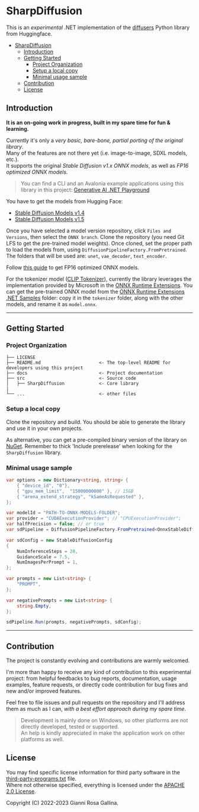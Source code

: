 # SharpDiffusion

This is an *experimental* .NET implementation of the [diffusers](https://github.com/huggingface/diffusers) Python library from Huggingface.

- [SharpDiffusion](#sharpdiffusion)
  - [Introduction](#introduction)
  - [Getting Started](#getting-started)
    - [Project Organization](#project-organization)
    - [Setup a local copy](#setup-a-local-copy)
    - [Minimal usage sample](#minimal-usage-sample)
  - [Contribution](#contribution)
  - [License](#license)

## Introduction

**It is an on-going work in progress, built in my spare time for fun & learning.**

Currently it's only a *very basic, bare-bone, partial porting of the original library*.  
Many of the features are not there yet (i.e. image-to-image, SDXL models, etc.).  
It supports the original *Stable Diffusion v1.x ONNX models*, as well as *FP16 optimized ONNX models*.

> You can find a CLI and an Avalonia example applications using this library in this project: [Generative AI .NET Playground](https://github.com/gianni-rg/gen-ai-net-playground)

You have to get the models from Hugging Face:

- [Stable Diffusion Models v1.4](https://huggingface.co/CompVis/stable-diffusion-v1-4)
- [Stable Diffusion Models v1.5](https://huggingface.co/runwayml/stable-diffusion-v1-5)

Once you have selected a model version repository, click `Files and Versions`, then select the `ONNX branch`. Clone the repository (you need Git LFS to get the pre-trained model weights). Once cloned, set the proper path to load the models from, using `DiffusionPipelineFactory.FromPretrained`. The folders that will be used are: `unet`, `vae_decoder`, `text_encoder`.

Follow [this guide](https://medium.com/microsoftazure/accelerating-stable-diffusion-inference-with-onnx-runtime-203bd7728540) to get FP16 optimized ONNX models.

For the tokenizer model ([CLIP Tokenizer](https://huggingface.co/docs/transformers/model_doc/clip)), currently the library leverages the implementation provided by Microsoft in the [ONNX Runtime Extensions](https://github.com/microsoft/onnxruntime-extensions). You can get the pre-trained ONNX model from the [ONNX Runtime Extensions .NET Samples](https://github.com/microsoft/onnxruntime-extensions/tree/main/tutorials/demo4dotnet/ClipTokenizerTest) folder: copy it in the `tokenizer` folder, along with the other models, and rename it as `model.onnx`.

---

## Getting Started

### Project Organization

    ├── LICENSE
    ├── README.md                      <- The top-level README for developers using this project
    ├── docs                           <- Project documentation
    ├── src                            <- Source code
    │   ├── SharpDiffusion             <- Core library
    |
    └── ...                            <- other files

### Setup a local copy

Clone the repository and build. You should be able to generate the library and use it in your own projects.

As alternative, you can get a pre-compiled binary version of the library on [NuGet](https://www.nuget.org/packages/SharpDiffusion/). Remember to thick 'Include prerelease' when looking for the `SharpDiffusion` library.

### Minimal usage sample

```csharp
var options = new Dictionary<string, string> {
    { "device_id", "0"},
    { "gpu_mem_limit",  "15000000000" }, // 15GB
    { "arena_extend_strategy", "kSameAsRequested" },
};

var modelId = "PATH-TO-ONNX-MODELS-FOLDER";
var provider = "CUDAExecutionProvider"; // "CPUExecutionProvider";
var halfPrecision = false; // or true
var sdPipeline = DiffusionPipelineFactory.FromPretrained<OnnxStableDiffusionPipeline>(modelId, provider, halfPrecision, options);

var sdConfig = new StableDiffusionConfig
{
    NumInferenceSteps = 20,
    GuidanceScale = 7.5,
    NumImagesPerPrompt = 1,
};

var prompts = new List<string> {
    "PROMPT",
};

var negativePrompts = new List<string> {
    string.Empty,
};

sdPipeline.Run(prompts, negativePrompts, sdConfig);
```

---

## Contribution

The project is constantly evolving and contributions are warmly welcomed.

I'm more than happy to receive any kind of contribution to this experimental project: from helpful feedbacks to bug reports, documentation, usage examples, feature requests, or directly code contribution for bug fixes and new and/or improved features.

Feel free to file issues and pull requests on the repository and I'll address them as much as I can, *with a best effort approach during my spare time*.

> Development is mainly done on Windows, so other platforms are not directly developed, tested or supported.  
> An help is kindly appreciated in make the application work on other platforms as well.

## License

You may find specific license information for third party software in the [third-party-programs.txt](./third-party-programs.txt) file.  
Where not otherwise specified, everything is licensed under the [APACHE 2.0 License](./LICENSE).

Copyright (C) 2022-2023 Gianni Rosa Gallina.
